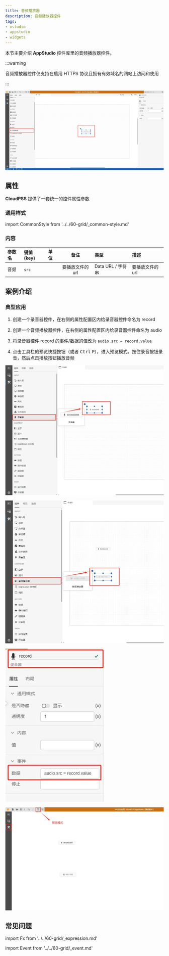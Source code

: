 ```yaml
---
title: 音频播放器
description: 音频播放器控件
tags:
- xstudio
- appstudio
- widgets
---
```


本节主要介绍 **AppStudio** 控件库里的音频播放器控件。

 :::warning

 音频播放器控件仅支持在启用 HTTPS 协议且拥有有效域名的网站上访问和使用

 ::: 

![音频播放器控件](audio-control.png "音频播放器控件")



## 属性

**CloudPSS** 提供了一套统一的控件属性参数

### 通用样式

import CommonStyle from '../../60-grid/_common-style.md'

<CommonStyle />

### 内容

| 参数名 | 键值 (key) | 单位 | 备注 | 类型 | 描述 |
| :--- | :--- | :--- | :--: | :--- | :--- |
| 音频 | `src` |  | 要播放文件的 url | Data URL / 字符串 |  要播放文件的 url |

## 案例介绍

### 典型应用

1. 创建一个录音器控件，在右侧的属性配置区内给录音器控件命名为 record
   
2. 创建一个音频播放器控件，在右侧的属性配置区内给录音器控件命名为 audio

3. 将录音器控件 record 的事件/数据的值改为 `audio.src = record.value`

4. 点击工具栏的预览快捷按钮（或者 <kbd>Ctrl</kbd> <kbd>P</kbd>），进入预览模式。按住录音按钮录音，然后点击播放按钮播放音频

![创建录音器控件](create-record-control.png "创建录音器控件")

![创建音频播放器控件](create-audio-control.png "创建音频播放器控件")

![配置录音器控件属性](configure-record-control-attributes.png "配置录音器控件属性")

![预览模式](preview-mode.png "预览模式")


## 常见问题

import Fx from '../../60-grid/_expression.md'

<Fx />



import Event from '../../60-grid/_event.md'

<Event />